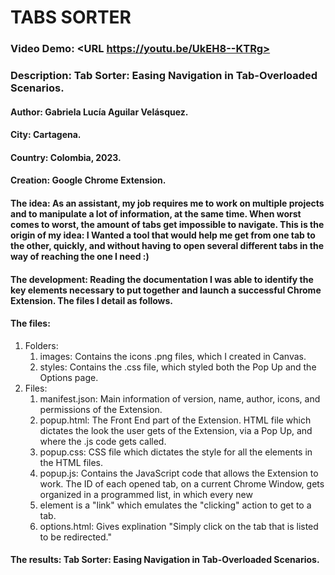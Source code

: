 # TABS SORTER
### Video Demo:  <URL https://youtu.be/UkEH8--KTRg>
### Description: Tab Sorter: Easing Navigation in Tab-Overloaded Scenarios.
#### Author: Gabriela Lucía Aguilar Velásquez.
#### City: Cartagena.
#### Country: Colombia, 2023.
#### Creation: Google Chrome Extension.
#### The idea: As an assistant, my job requires me to work on multiple projects and to manipulate a lot of information, at the same time. When  worst comes to worst, the amount of tabs get impossible to navigate. This is the origin of my idea: I Wanted a tool that would help me get from one tab to the other, quickly, and without having to open several different tabs in the way of reaching the one I need :)
#### The development: Reading the documentation I was able to identify the key elements necessary to put together and launch a successful Chrome Extension. The files I detail as follows.
#### The files:
1. Folders:
    1. images: Contains the icons .png files, which I created in Canvas.
    2. styles: Contains the .css file, which styled both the Pop Up and the Options page.
2. Files:
    1. manifest.json: Main information of version, name, author, icons, and permissions of the Extension.
    2. popup.html: The Front End part of the Extension. HTML file which dictates the look the user gets of the Extension, via a Pop Up, and where the .js code gets called.
    3. popup.css: CSS file which dictates the style for all the elements in the HTML files.
    4. popup.js: Contains the JavaScript code that allows the Extension to work. The ID of each opened tab, on a current Chrome Window, gets organized in a programmed list, in which every new <li> element is a "link" which emulates the "clicking" action to get to a tab.
    5. options.html: Gives explination "Simply click on the tab that is listed to be redirected."
#### The results: Tab Sorter: Easing Navigation in Tab-Overloaded Scenarios.